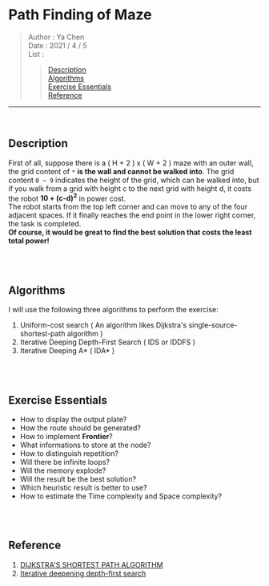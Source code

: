 # Path Finding of Maze

> Author : Ya Chen<br>
> Date : 2021 / 4 / 5<br>
> List :
>
> > <a href = "description">Description</a><br>
> > <a href = "algorithm">Algorithms</a><br>
> > <a href = "exercise">Exercise Essentials</a><br>
> > <a href = "reference">Reference</a>

---

<br>
<div id = "description">

## Description

First of all, suppose there is a ( H + 2 ) x ( W + 2 ) maze with an outer wall, the grid content of `*` <b>is the wall and cannot be walked into</b>. The grid content `0 ~ 9` indicates the height of the grid, which can be walked into, but if you walk from a grid with height c to the next grid with height d, it costs the robot <b>10 + (c-d)<sup>2</sup></b> in power cost.<br>
The robot starts from the top left corner and can move to any of the four adjacent spaces. If it finally reaches the end point in the lower right corner, the task is completed.<br>
<b>Of course, it would be great to find the best solution that costs the least total power!</b>

</div>
<br>
<br>
<div id = "algorithms">

## Algorithms

I will use the following three algorithms to perform the exercise:

1. Uniform-cost search ( An algorithm likes Dijkstra's single-source-shortest-path algorithm )
2. Iterative Deeping Depth-First Search ( IDS or IDDFS )
3. Iterative Deeping A* ( IDA* )

</div>
<br>
<br>
<div id = "exercise">

## Exercise Essentials

- How to display the output plate?
- How the route should be generated?
- How to implement <b>Frontier</b>?
- What informations to store at the node?
- How to distinguish repetition?
- Will there be infinite loops?
- Will the memory explode?
- Will the result be the best solution?
- Which heuristic result is better to use?
- How to estimate the Time complexity and Space complexity?

</div>
<br>
<br>
<div id = "reference">

## Reference

1. <a href = "https://www.bogotobogo.com/python/python_Dijkstras_Shortest_Path_Algorithm.php">DIJKSTRA'S SHORTEST PATH ALGORITHM</a>
2. <a href = "https://en.wikipedia.org/wiki/Iterative_deepening_depth-first_search">Iterative deepening depth-first search</a>
